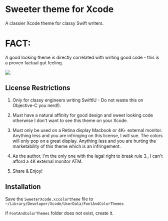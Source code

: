 # Sweeter theme for Xcode
A classier Xcode theme for classy Swift writers.

# FACT:
A good looking theme is directly correlated with writing good code - this is a proven factual gut feeling.

![](ShmoneyThemePreview.jpeg)


## License Restrictions
1. Only for classy engineers writing SwiftIU - Do not waste this on Objective-C you nerd!).

2. Must have a natural affinity for good design and sweet looking code otherwise I don't want to see this theme on your Xcode.

3. Must only be used on a Retina display Macbook or 4K+ external monitor. Anything less and you are infringing on this license, I will sue. The colors will only pop on a great display. Anything less and you are hurting the marketability of this theme which is an infringement.

4. As the author, I'm the only one with the legal right to break rule 3., I can't afford a 4K external monitor ATM.

5. Share & Enjoy!

## Installation
Save the `SweeterXcode.xccolortheme` file to `~/Library/Developer/Xcode/UserData/FontAndColorThemes`

If `FontAndColorThemes` folder does not exist, create it.
